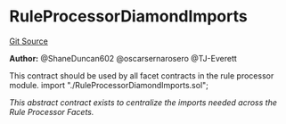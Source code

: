 # RuleProcessorDiamondImports
[Git Source](https://github.com/thrackle-io/tron/blob/90f80c15b8a320b76e44e84890aab8b010252d59/src/protocol/economic/ruleProcessor/RuleProcessorDiamondImports.sol)

**Author:**
@ShaneDuncan602 @oscarsernarosero @TJ-Everett

This contract should be used by all facet contracts in the rule processor module.
import "./RuleProcessorDiamondImports.sol";

*This abstract contract exists to centralize the imports needed across the Rule Processor Facets.*


